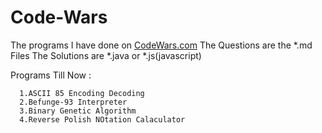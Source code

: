 # Code-Wars
The programs I have done on [CodeWars.com](http://www.codewars.com/about)
The Questions are the *.md Files
The Solutions are *.java or *.js(javascript)

Programs Till Now :
```
  1.ASCII 85 Encoding Decoding
  2.Befunge-93 Interpreter
  3.Binary Genetic Algorithm
  4.Reverse Polish NOtation Calaculator
```
